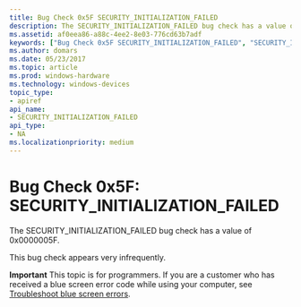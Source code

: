 ```yaml
---
title: Bug Check 0x5F SECURITY_INITIALIZATION_FAILED
description: The SECURITY_INITIALIZATION_FAILED bug check has a value of 0x0000005F.This bug check appears very infrequently.
ms.assetid: af0eea86-a88c-4ee2-8e03-776cd63b7adf
keywords: ["Bug Check 0x5F SECURITY_INITIALIZATION_FAILED", "SECURITY_INITIALIZATION_FAILED"]
ms.author: domars
ms.date: 05/23/2017
ms.topic: article
ms.prod: windows-hardware
ms.technology: windows-devices
topic_type:
- apiref
api_name:
- SECURITY_INITIALIZATION_FAILED
api_type:
- NA
ms.localizationpriority: medium
---
```


# Bug Check 0x5F: SECURITY\_INITIALIZATION\_FAILED


The SECURITY\_INITIALIZATION\_FAILED bug check has a value of 0x0000005F.

This bug check appears very infrequently.

**Important** This topic is for programmers. If you are a customer who has received a blue screen error code while using your computer, see [Troubleshoot blue screen errors](http://windows.microsoft.com/windows-10/troubleshoot-blue-screen-errors).

 

 




